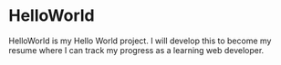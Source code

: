 # HelloWorld
HelloWorld is my Hello World project. I will develop this to become my resume where I can track my progress as a learning web developer. 
